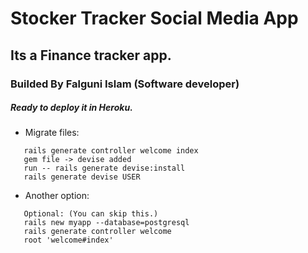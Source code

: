 # Stocker Tracker Social Media App

## Its a Finance tracker app.


### Builded By Falguni Islam (Software developer)

##### Ready to deploy it in Heroku.


* Migrate files:
```
   rails generate controller welcome index
   gem file -> devise added
   run -- rails generate devise:install
   rails generate devise USER

```
* Another option:

```
   Optional: (You can skip this.)
   rails new myapp --database=postgresql
   rails generate controller welcome
   root 'welcome#index'

```